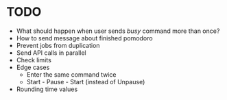 # TODO

- What should happen when user sends *busy* command more than once?
- How to send message about finished pomodoro
- Prevent jobs from duplication
- Send API calls in parallel
- Check limits
- Edge cases
  - Enter the same command twice 
  - Start - Pause - Start (instead of Unpause)
- Rounding time values
